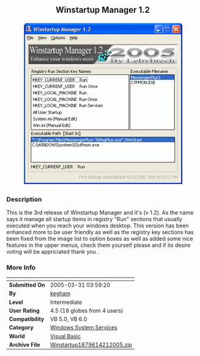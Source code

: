 ﻿<div align="center">

## Winstartup Manager 1\.2

<img src="PIC2005421145348584.GIF">
</div>

### Description

This is the 3rd release of Winstartup Manager and it's (v 1.2). As the name says it manage all startup items in registry "Run" sections that usually executed when you reach your windows desktop. This version has been enhanced more to be user friendly as well as the registry key sections has been fixed from the image list to option boxes as well as added some nice features in the upper menus, check them yourself please and if its desire voting will be appriciated thank you .
 
### More Info
 


<span>             |<span>
---                |---
**Submitted On**   |2005-03-31 03:59:20
**By**             |[kegham](https://github.com/Planet-Source-Code/PSCIndex/blob/master/ByAuthor/kegham.md)
**Level**          |Intermediate
**User Rating**    |4.5 (18 globes from 4 users)
**Compatibility**  |VB 5\.0, VB 6\.0
**Category**       |[Windows System Services](https://github.com/Planet-Source-Code/PSCIndex/blob/master/ByCategory/windows-system-services__1-35.md)
**World**          |[Visual Basic](https://github.com/Planet-Source-Code/PSCIndex/blob/master/ByWorld/visual-basic.md)
**Archive File**   |[Winstartup1879614212005\.zip](https://github.com/Planet-Source-Code/kegham-winstartup-manager-1-2__1-60140/archive/master.zip)









